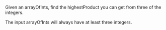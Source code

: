Given an arrayOfInts, find the highestProduct you can get from three of the integers.

The input arrayOfInts will always have at least three integers.